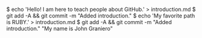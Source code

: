 $ echo 'Hello! I am here to teach people about GitHub.' > introduction.md
$ git add -A && git commit -m "Added introduction."
$ echo 'My favorite path is RUBY.' > introduction.md
$ git add -A && git commit -m "Added introduction."
"My name is John Graniero"
